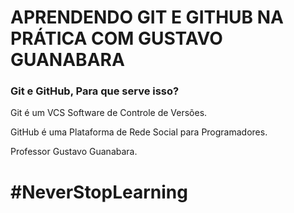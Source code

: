# APRENDENDO GIT E GITHUB NA PRÁTICA COM GUSTAVO GUANABARA

 <h3>Git e GitHub, Para que serve isso?</h3>

  Git é um VCS Software de Controle de Versões.

  GitHub é uma Plataforma de Rede Social para Programadores.

  <p>Professor Gustavo Guanabara.</p>
 
 # #NeverStopLearning
